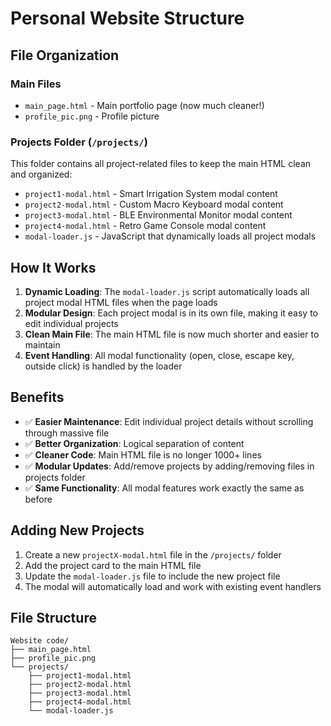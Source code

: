 # Personal Website Structure

## File Organization

### Main Files
- `main_page.html` - Main portfolio page (now much cleaner!)
- `profile_pic.png` - Profile picture

### Projects Folder (`/projects/`)
This folder contains all project-related files to keep the main HTML clean and organized:

- `project1-modal.html` - Smart Irrigation System modal content
- `project2-modal.html` - Custom Macro Keyboard modal content  
- `project3-modal.html` - BLE Environmental Monitor modal content
- `project4-modal.html` - Retro Game Console modal content
- `modal-loader.js` - JavaScript that dynamically loads all project modals

## How It Works

1. **Dynamic Loading**: The `modal-loader.js` script automatically loads all project modal HTML files when the page loads
2. **Modular Design**: Each project modal is in its own file, making it easy to edit individual projects
3. **Clean Main File**: The main HTML file is now much shorter and easier to maintain
4. **Event Handling**: All modal functionality (open, close, escape key, outside click) is handled by the loader

## Benefits

- ✅ **Easier Maintenance**: Edit individual project details without scrolling through massive file
- ✅ **Better Organization**: Logical separation of content
- ✅ **Cleaner Code**: Main HTML file is no longer 1000+ lines
- ✅ **Modular Updates**: Add/remove projects by adding/removing files in projects folder
- ✅ **Same Functionality**: All modal features work exactly the same as before

## Adding New Projects

1. Create a new `projectX-modal.html` file in the `/projects/` folder
2. Add the project card to the main HTML file
3. Update the `modal-loader.js` file to include the new project file
4. The modal will automatically load and work with existing event handlers

## File Structure
```
Website code/
├── main_page.html
├── profile_pic.png
└── projects/
    ├── project1-modal.html
    ├── project2-modal.html
    ├── project3-modal.html
    ├── project4-modal.html
    └── modal-loader.js
```
